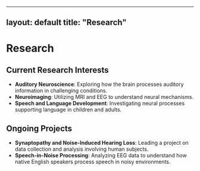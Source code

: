 <link rel="stylesheet" type="text/css" href="styles.css">

---
layout: default
title: "Research"
---

# Research

## Current Research Interests
- **Auditory Neuroscience**: Exploring how the brain processes auditory information in challenging conditions.
- **Neuroimaging**: Utilizing MRI and EEG to understand neural mechanisms.
- **Speech and Language Development**: Investigating neural processes supporting language in children and adults.

## Ongoing Projects
- **Synaptopathy and Noise-Induced Hearing Loss**: Leading a project on data collection and analysis involving human subjects.
- **Speech-in-Noise Processing**: Analyzing EEG data to understand how native English speakers process speech in noisy environments.
